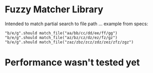 # Fuzzy Matcher Library

Intended to match partial search to file path ... example from specs:

    "b/e/g".should match_file("aa/bb/cc/dd/ee/ff/gg")
    "b/e/g".should match_file("az/bz/cz/dz/ez/fz/gz")
    "b/e/g".should match_file("zaz/zbz/zcz/zdz/zez/zfz/zgz")
    
# Performance wasn't tested yet